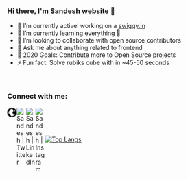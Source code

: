 ### Hi there, I'm Sandesh [website] 👋

- 🔭 I’m currently activel working on a [swiggy.in][swiggy]
- 🌱 I’m currently learning everything 🤣
- 👯 I’m looking to collaborate with open source contributors
- 💬 Ask me about anything related to frontend
- 🥅 2020 Goals: Contribute more to Open Source projects
- ⚡ Fun fact: Solve rubiks cube with in ~45-50 seconds

<br />

### Connect with me:

[<img align="left" alt="sandeshd.tech" width="22px" src="https://raw.githubusercontent.com/iconic/open-iconic/master/svg/globe.svg" />][website]
[<img align="left" alt="Sandesh | Twitter" width="22px" src="https://cdn.jsdelivr.net/npm/simple-icons@v3/icons/twitter.svg" />][twitter]
[<img align="left" alt="Sandesh | LinkedIn" width="22px" src="https://cdn.jsdelivr.net/npm/simple-icons@v3/icons/linkedin.svg" />][linkedin]
[<img align="left" alt="Sandesh | Instagram" width="22px" src="https://cdn.jsdelivr.net/npm/simple-icons@v3/icons/instagram.svg" />][instagram]

<br />
<br />
<br />

[![Top Langs](https://github-readme-stats.vercel.app/api/top-langs/?username=anuraghazra&hide=glsl)](https://github.com/anuraghazra/github-readme-stats)

<br />
<br />
<br />

[website]: http://sandeshd.tech
[swiggy]: https://swiggy.in
[twitter]: https://twitter.com/sandydamy
[instagram]: https://instagram.com/sandydamy
[linkedin]: https://www.linkedin.com/in/sandeshdamkondwar
